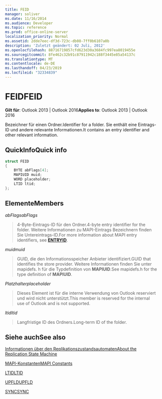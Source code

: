 ```yaml
---
title: FEID
manager: soliver
ms.date: 11/16/2014
ms.audience: Developer
ms.topic: reference
ms.prod: office-online-server
localization_priority: Normal
ms.assetid: 2dde7eec-df3d-723c-db08-7ff0b6107a0b
description: 'Zuletzt geändert: 02 Juli, 2012'
ms.openlocfilehash: 88716719857cfd623d30a3684fc997ea8019455e
ms.sourcegitcommit: 8fe462c32b91c87911942c188f3445e85a54137c
ms.translationtype: MT
ms.contentlocale: de-DE
ms.lasthandoff: 04/23/2019
ms.locfileid: "32334839"
---
```

# <a name="feid"></a><span data-ttu-id="d90e9-103">FEID</span><span class="sxs-lookup"><span data-stu-id="d90e9-103">FEID</span></span>

 
  
<span data-ttu-id="d90e9-104">**Gilt für**: Outlook 2013 | Outlook 2016</span><span class="sxs-lookup"><span data-stu-id="d90e9-104">**Applies to**: Outlook 2013 | Outlook 2016</span></span> 
  
<span data-ttu-id="d90e9-105">Bezeichner für einen Ordner.</span><span class="sxs-lookup"><span data-stu-id="d90e9-105">Identifier for a folder.</span></span> <span data-ttu-id="d90e9-106">Sie enthält eine Eintrags-ID und andere relevante Informationen.</span><span class="sxs-lookup"><span data-stu-id="d90e9-106">It contains an entry identifier and other relevant information.</span></span>
  
## <a name="quick-info"></a><span data-ttu-id="d90e9-107">QuickInfo</span><span class="sxs-lookup"><span data-stu-id="d90e9-107">Quick info</span></span>

```cpp
struct FEID 
{ 
    BYTE abFlags[4]; 
    MAPIUID muid; 
    WORD placeholder; 
    LTID ltid; 
};
```

## <a name="members"></a><span data-ttu-id="d90e9-108">Elemente</span><span class="sxs-lookup"><span data-stu-id="d90e9-108">Members</span></span>

 <span data-ttu-id="d90e9-109">_abFlags_</span><span class="sxs-lookup"><span data-stu-id="d90e9-109">_abFlags_</span></span>
  
> <span data-ttu-id="d90e9-110">4-Byte-Eintrags-ID für den Ordner.</span><span class="sxs-lookup"><span data-stu-id="d90e9-110">4-byte entry identifier for the folder.</span></span> <span data-ttu-id="d90e9-111">Weitere Informationen zu MAPI-Eintrags Bezeichnern **[](entryid.md)** finden Sie Untereintrags-ID.</span><span class="sxs-lookup"><span data-stu-id="d90e9-111">For more information about MAPI entry identifiers, see **[ENTRYID](entryid.md)**.</span></span> 
    
 <span data-ttu-id="d90e9-112">_muid_</span><span class="sxs-lookup"><span data-stu-id="d90e9-112">_muid_</span></span>
  
> <span data-ttu-id="d90e9-113">GUID, die den Informationsspeicher Anbieter identifiziert.</span><span class="sxs-lookup"><span data-stu-id="d90e9-113">GUID that identifies the store provider.</span></span> <span data-ttu-id="d90e9-114">Weitere Informationen finden Sie unter mapidefs. h für die Typdefinition von **MAPIUID**.</span><span class="sxs-lookup"><span data-stu-id="d90e9-114">See mapidefs.h for the type definition of **MAPIUID**.</span></span> 
    
 <span data-ttu-id="d90e9-115">_Platzhalter_</span><span class="sxs-lookup"><span data-stu-id="d90e9-115">_placeholder_</span></span>
  
> <span data-ttu-id="d90e9-116">Dieses Element ist für die interne Verwendung von Outlook reserviert und wird nicht unterstützt.</span><span class="sxs-lookup"><span data-stu-id="d90e9-116">This member is reserved for the internal use of Outlook and is not supported.</span></span>
    
 <span data-ttu-id="d90e9-117">_ltid_</span><span class="sxs-lookup"><span data-stu-id="d90e9-117">_ltid_</span></span>
  
> <span data-ttu-id="d90e9-118">Langfristige ID des Ordners.</span><span class="sxs-lookup"><span data-stu-id="d90e9-118">Long-term ID of the folder.</span></span>
    
## <a name="see-also"></a><span data-ttu-id="d90e9-119">Siehe auch</span><span class="sxs-lookup"><span data-stu-id="d90e9-119">See also</span></span>



[<span data-ttu-id="d90e9-120">Informationen über den Replikationszustandsautomaten</span><span class="sxs-lookup"><span data-stu-id="d90e9-120">About the Replication State Machine</span></span>](about-the-replication-state-machine.md)
  
[<span data-ttu-id="d90e9-121">MAPI-Konstanten</span><span class="sxs-lookup"><span data-stu-id="d90e9-121">MAPI Constants</span></span>](mapi-constants.md)
  
[<span data-ttu-id="d90e9-122">LTID</span><span class="sxs-lookup"><span data-stu-id="d90e9-122">LTID</span></span>](ltid.md)
  
[<span data-ttu-id="d90e9-123">UPFLD</span><span class="sxs-lookup"><span data-stu-id="d90e9-123">UPFLD</span></span>](upfld.md)
  
[<span data-ttu-id="d90e9-124">SYNC</span><span class="sxs-lookup"><span data-stu-id="d90e9-124">SYNC</span></span>](sync.md)

